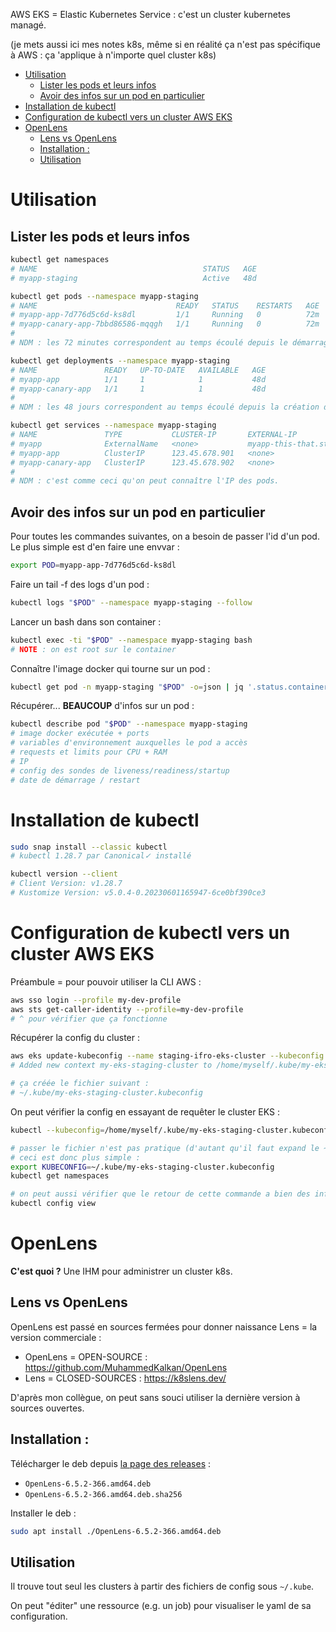 AWS EKS = Elastic Kubernetes Service : c'est un cluster kubernetes managé.

(je mets aussi ici mes notes k8s, même si en réalité ça n'est pas spécifique à AWS : ça 'applique à n'importe quel cluster k8s)

* [Utilisation](#utilisation)
   * [Lister les pods et leurs infos](#lister-les-pods-et-leurs-infos)
   * [Avoir des infos sur un pod en particulier](#avoir-des-infos-sur-un-pod-en-particulier)
* [Installation de kubectl](#installation-de-kubectl)
* [Configuration de kubectl vers un cluster AWS EKS](#configuration-de-kubectl-vers-un-cluster-aws-eks)
* [OpenLens](#openlens)
   * [Lens vs OpenLens](#lens-vs-openlens)
   * [Installation :](#installation-)
   * [Utilisation](#utilisation-1)


# Utilisation

## Lister les pods et leurs infos

```sh
kubectl get namespaces
# NAME                                     STATUS   AGE
# myapp-staging                            Active   48d

kubectl get pods --namespace myapp-staging
# NAME                               READY   STATUS    RESTARTS   AGE
# myapp-app-7d776d5c6d-ks8dl         1/1     Running   0          72m
# myapp-canary-app-7bbd86586-mqqgh   1/1     Running   0          72m
#
# NDM : les 72 minutes correspondent au temps écoulé depuis le démarrage du pod.

kubectl get deployments --namespace myapp-staging
# NAME               READY   UP-TO-DATE   AVAILABLE   AGE
# myapp-app          1/1     1            1           48d
# myapp-canary-app   1/1     1            1           48d
#
# NDM : les 48 jours correspondent au temps écoulé depuis la création de l'infra.

kubectl get services --namespace myapp-staging
# NAME               TYPE           CLUSTER-IP       EXTERNAL-IP                     PORT(S)   AGE
# myapp              ExternalName   <none>           myapp-this-that.staging.local   80/TCP    48d
# myapp-app          ClusterIP      123.45.678.901   <none>                          80/TCP    48d
# myapp-canary-app   ClusterIP      123.45.678.902   <none>                          80/TCP    48d
#
# NDM : c'est comme ceci qu'on peut connaître l'IP des pods.
```

## Avoir des infos sur un pod en particulier

Pour toutes les commandes suivantes, on a besoin de passer l'id d'un pod. Le plus simple est d'en faire une envvar :

```sh
export POD=myapp-app-7d776d5c6d-ks8dl
```

Faire un tail -f des logs d'un pod :

```sh
kubectl logs "$POD" --namespace myapp-staging --follow
```

Lancer un bash dans son container :

```sh
kubectl exec -ti "$POD" --namespace myapp-staging bash
# NOTE : on est root sur le container
```

Connaître l'image docker qui tourne sur un pod :

```sh
kubectl get pod -n myapp-staging "$POD" -o=json | jq '.status.containerStatuses'
```

Récupérer... **BEAUCOUP** d'infos sur un pod :

```sh
kubectl describe pod "$POD" --namespace myapp-staging
# image docker exécutée + ports
# variables d'environnement auxquelles le pod a accès
# requests et limits pour CPU + RAM
# IP
# config des sondes de liveness/readiness/startup
# date de démarrage / restart
```


# Installation de kubectl

```sh
sudo snap install --classic kubectl
# kubectl 1.28.7 par Canonical✓ installé

kubectl version --client
# Client Version: v1.28.7
# Kustomize Version: v5.0.4-0.20230601165947-6ce0bf390ce3
```

# Configuration de kubectl vers un cluster AWS EKS

Préambule = pour pouvoir utiliser la CLI AWS :

```sh
aws sso login --profile my-dev-profile
aws sts get-caller-identity --profile=my-dev-profile
# ^ pour vérifier que ça fonctionne
```

Récupérer la config du cluster :

```sh
aws eks update-kubeconfig --name staging-ifro-eks-cluster --kubeconfig ~/.kube/my-eks-staging-cluster.kubeconfig --region eu-west-3 --alias my-eks-staging-cluster --profile my-dev-profile
# Added new context my-eks-staging-cluster to /home/myself/.kube/my-eks-staging-cluster.kubeconfig

# ça créée le fichier suivant :
# ~/.kube/my-eks-staging-cluster.kubeconfig
```

On peut vérifier la config en essayant de requêter le cluster EKS :

```sh
kubectl --kubeconfig=/home/myself/.kube/my-eks-staging-cluster.kubeconfig get namespaces

# passer le fichier n'est pas pratique (d'autant qu'il faut expand le ~ soi-même)...
# ceci est donc plus simple :
export KUBECONFIG=~/.kube/my-eks-staging-cluster.kubeconfig
kubectl get namespaces

# on peut aussi vérifier que le retour de cette commande a bien des infos pertinentes :
kubectl config view
```

# OpenLens

**C'est quoi ?** Une IHM pour administrer un cluster k8s.

## Lens vs OpenLens

OpenLens est passé en sources fermées pour donner naissance Lens = la version commerciale :

- OpenLens = OPEN-SOURCE : https://github.com/MuhammedKalkan/OpenLens
- Lens = CLOSED-SOURCES : https://k8slens.dev/

D'après mon collègue, on peut sans souci utiliser la dernière version à sources ouvertes.

## Installation :

Télécharger le deb depuis [la page des releases](https://github.com/MuhammedKalkan/OpenLens/releases) :

- `OpenLens-6.5.2-366.amd64.deb`
- `OpenLens-6.5.2-366.amd64.deb.sha256`

Installer le deb :

```sh
sudo apt install ./OpenLens-6.5.2-366.amd64.deb
```

## Utilisation

Il trouve tout seul les clusters à partir des fichiers de config sous `~/.kube`.

On peut "éditer" une ressource (e.g. un job) pour visualiser le yaml de sa configuration.
